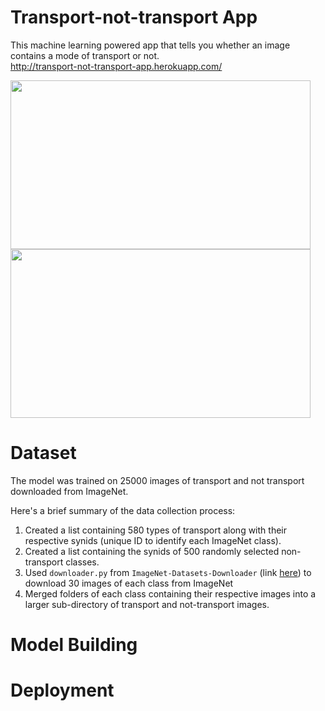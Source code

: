 # Transport-not-transport App
This machine learning powered app that tells you whether an image contains a mode of transport or not. <br>
http://transport-not-transport-app.herokuapp.com/

<p float="left">
<img src="https://user-images.githubusercontent.com/73251461/151202142-8fdd47fd-e84f-4c6b-9954-c6d0d227d7a4.png" width="480" height="270">
<img src="https://user-images.githubusercontent.com/73251461/151201732-b5eeffdc-e64a-4f7f-a9d1-0afe444ff37c.png" width="480" height="270">
</p>

# Dataset
The model was trained on 25000 images of transport and not transport downloaded from ImageNet. 

Here's a brief summary of the data collection process:
1. Created a list containing 580 types of transport along with their respective synids (unique ID to identify each ImageNet class).
2. Created a list containing the synids of 500 randomly selected non-transport classes. 
3. Used `downloader.py` from `ImageNet-Datasets-Downloader` (link [here](https://github.com/mf1024/ImageNet-Datasets-Downloader)) to download 30 images of each class from ImageNet
4. Merged folders of each class containing their respective images into a larger sub-directory of transport and not-transport images. 

# Model Building

# Deployment
